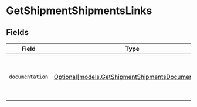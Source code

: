 # GetShipmentShipmentsLinks


## Fields

| Field                                                                                                | Type                                                                                                 | Required                                                                                             | Description                                                                                          |
| ---------------------------------------------------------------------------------------------------- | ---------------------------------------------------------------------------------------------------- | ---------------------------------------------------------------------------------------------------- | ---------------------------------------------------------------------------------------------------- |
| `documentation`                                                                                      | [Optional[models.GetShipmentShipmentsDocumentation]](../models/getshipmentshipmentsdocumentation.md) | :heavy_minus_sign:                                                                                   | The URL to the generic Mollie API error handling guide.                                              |
